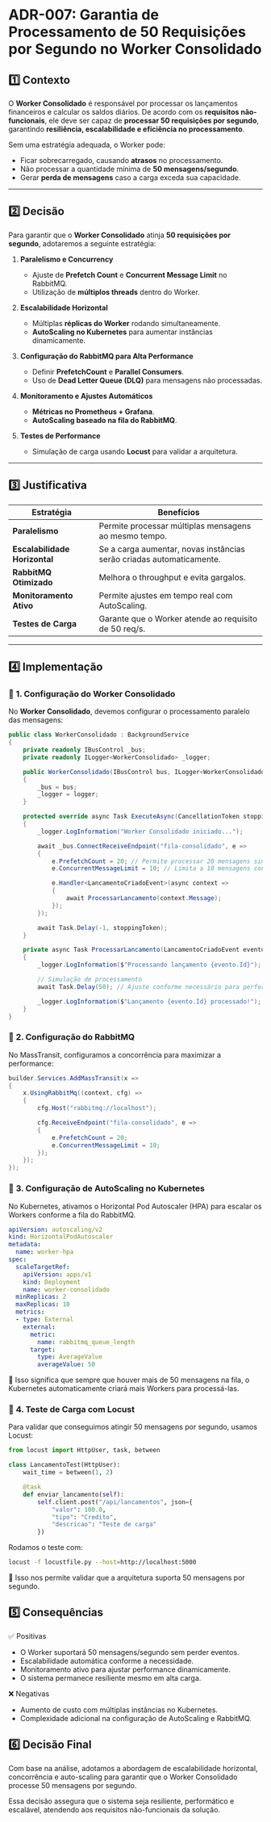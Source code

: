 # ADR-007: Garantia de Processamento de 50 Requisições por Segundo no Worker Consolidado

## 1️⃣ Contexto

O **Worker Consolidado** é responsável por processar os lançamentos financeiros e calcular os saldos diários. De acordo com os **requisitos não-funcionais**, ele deve ser capaz de **processar 50 requisições por segundo**, garantindo **resiliência, escalabilidade e eficiência no processamento**.

Sem uma estratégia adequada, o Worker pode:
- Ficar sobrecarregado, causando **atrasos** no processamento.
- Não processar a quantidade mínima de **50 mensagens/segundo**.
- Gerar **perda de mensagens** caso a carga exceda sua capacidade.

---

## 2️⃣ Decisão

Para garantir que o **Worker Consolidado** atinja **50 requisições por segundo**, adotaremos a seguinte estratégia:

1. **Paralelismo e Concurrency**  
   - Ajuste de **Prefetch Count** e **Concurrent Message Limit** no RabbitMQ.
   - Utilização de **múltiplos threads** dentro do Worker.

2. **Escalabilidade Horizontal**  
   - Múltiplas **réplicas do Worker** rodando simultaneamente.
   - **AutoScaling no Kubernetes** para aumentar instâncias dinamicamente.

3. **Configuração do RabbitMQ para Alta Performance**  
   - Definir **PrefetchCount** e **Parallel Consumers**.
   - Uso de **Dead Letter Queue (DLQ)** para mensagens não processadas.

4. **Monitoramento e Ajustes Automáticos**  
   - **Métricas no Prometheus + Grafana**.
   - **AutoScaling baseado na fila do RabbitMQ**.

5. **Testes de Performance**  
   - Simulação de carga usando **Locust** para validar a arquitetura.

---

## 3️⃣ Justificativa

| Estratégia | Benefícios |
|------------|-----------|
| **Paralelismo** | Permite processar múltiplas mensagens ao mesmo tempo. |
| **Escalabilidade Horizontal** | Se a carga aumentar, novas instâncias serão criadas automaticamente. |
| **RabbitMQ Otimizado** | Melhora o throughput e evita gargalos. |
| **Monitoramento Ativo** | Permite ajustes em tempo real com AutoScaling. |
| **Testes de Carga** | Garante que o Worker atende ao requisito de 50 req/s. |

---

## 4️⃣ Implementação

### 🔹 **1. Configuração do Worker Consolidado**
No **Worker Consolidado**, devemos configurar o processamento paralelo das mensagens:

```csharp
public class WorkerConsolidado : BackgroundService
{
    private readonly IBusControl _bus;
    private readonly ILogger<WorkerConsolidado> _logger;

    public WorkerConsolidado(IBusControl bus, ILogger<WorkerConsolidado> logger)
    {
        _bus = bus;
        _logger = logger;
    }

    protected override async Task ExecuteAsync(CancellationToken stoppingToken)
    {
        _logger.LogInformation("Worker Consolidado iniciado...");

        await _bus.ConnectReceiveEndpoint("fila-consolidado", e =>
        {
            e.PrefetchCount = 20; // Permite processar 20 mensagens simultaneamente
            e.ConcurrentMessageLimit = 10; // Limita a 10 mensagens concorrentes

            e.Handler<LancamentoCriadoEvent>(async context =>
            {
                await ProcessarLancamento(context.Message);
            });
        });

        await Task.Delay(-1, stoppingToken);
    }

    private async Task ProcessarLancamento(LancamentoCriadoEvent evento)
    {
        _logger.LogInformation($"Processando lançamento {evento.Id}");

        // Simulação de processamento
        await Task.Delay(50); // Ajuste conforme necessário para performance

        _logger.LogInformation($"Lançamento {evento.Id} processado!");
    }
}

```
### 🔹 **2. Configuração do RabbitMQ**
No MassTransit, configuramos a concorrência para maximizar a performance:

```csharp
builder.Services.AddMassTransit(x =>
{
    x.UsingRabbitMq((context, cfg) =>
    {
        cfg.Host("rabbitmq://localhost");

        cfg.ReceiveEndpoint("fila-consolidado", e =>
        {
            e.PrefetchCount = 20;
            e.ConcurrentMessageLimit = 10;
        });
    });
});
```

### 🔹 **3. Configuração de AutoScaling no Kubernetes**
No Kubernetes, ativamos o Horizontal Pod Autoscaler (HPA) para escalar os Workers conforme a fila do RabbitMQ.

```yaml
apiVersion: autoscaling/v2
kind: HorizontalPodAutoscaler
metadata:
  name: worker-hpa
spec:
  scaleTargetRef:
    apiVersion: apps/v1
    kind: Deployment
    name: worker-consolidado
  minReplicas: 2
  maxReplicas: 10
  metrics:
  - type: External
    external:
      metric:
        name: rabbitmq_queue_length
      target:
        type: AverageValue
        averageValue: 50
```
📌 Isso significa que sempre que houver mais de 50 mensagens na fila, o Kubernetes automaticamente criará mais Workers para processá-las.

### 🔹 **4. Teste de Carga com Locust**
Para validar que conseguimos atingir 50 mensagens por segundo, usamos Locust:

```python
from locust import HttpUser, task, between

class LancamentoTest(HttpUser):
    wait_time = between(1, 2)

    @task
    def enviar_lancamento(self):
        self.client.post("/api/lancamentos", json={
            "valor": 100.0,
            "tipo": "Credito",
            "descricao": "Teste de carga"
        })
```

Rodamos o teste com:

```bash
locust -f locustfile.py --host=http://localhost:5000
```
📌 Isso nos permite validar que a arquitetura suporta 50 mensagens por segundo.


## 5️⃣ Consequências

✅ Positivas

- O Worker suportará 50 mensagens/segundo sem perder eventos.
- Escalabilidade automática conforme a necessidade.
- Monitoramento ativo para ajustar performance dinamicamente.
- O sistema permanece resiliente mesmo em alta carga.

❌ Negativas

- Aumento de custo com múltiplas instâncias no Kubernetes.
- Complexidade adicional na configuração de AutoScaling e RabbitMQ.

## 6️⃣ Decisão Final
Com base na análise, adotamos a abordagem de escalabilidade horizontal, concorrência e auto-scaling para garantir que o Worker Consolidado processe 50 mensagens por segundo.

Essa decisão assegura que o sistema seja resiliente, performático e escalável, atendendo aos requisitos não-funcionais da solução.



